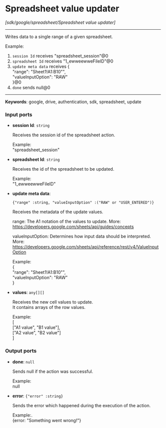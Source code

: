 # Spreadsheet value updater

_[sdk/google/spreadsheet/Spreadsheet value updater]_

---

Writes data to a single range of  a given spreadsheet.  
  
Example:  
1. `session Id` receives "spreadsheet_session"@0   
2. `spreadsheet Id` receives "1_ewweewweFileID"@0  
3. `update meta data` receives {  
 "range": "Sheet1!A1:B10"",  
 "valueInputOption": "RAW"   
}@0  
4. `done` sends null@0   

---

__Keywords__: google, drive, authentication, sdk, spreadsheet, update

### Input ports

* __session Id__: ` string `

    Receives the session id of the spreadsheet action.  
      
    Example:   
    "spreadsheet_session"  


* __spreadsheet Id__: ` string `

    Receives the id of the spreadsheet to be updated.  
      
    Example:  
    "1_ewweewweFileID"  


* __update meta data__: 
    ```
    {"range" :string, "valueInputOption" :("RAW" or "USER_ENTERED")}
    ```

    Receives the metadata of the update values.  
      
    range: The A1 notation of the values to update. More:   
    https://developers.google.com/sheets/api/guides/concepts  
      
    valueInputOption: Determines how input data should be interpreted. More: https://developers.google.com/sheets/api/reference/rest/v4/ValueInputOption  
      
    Example:  
    {  
     "range": "Sheet1!A1:B10"",  
     "valueInputOption": "RAW"   
    }  


* __values__: ` any[][] `

    Receives the new cell values to update.  
    It contains arrays of the row values.  
      
    Example:  
    [  
      ["A1 value", "B1 value"],  
      ["A2 value", "B2 value"]  
    ]  

### Output ports

* __done__: ` null `

    Sends null if the action was successful.  
      
    Example:  
    null  


* __error__: ` {"error" :string} `

    Sends the error which happened during the execution of the action.  
      
    Example:.  
    {error: "Something went wrong!"}  


